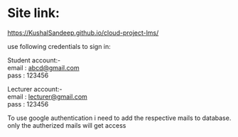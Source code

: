 # Site link:
https://KushalSandeep.github.io/cloud-project-lms/<br/>

use following credentials to sign in:

Student account:-<br/>
email : abcd@gmail.com<br/>
pass  : 123456

Lecturer account:-<br/>
email : lecturer@gmail.com<br/>
pass  : 123456

To use google authentication i need to add the respective mails to database. only the autherized mails will get access
